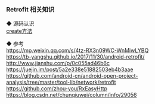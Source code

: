 ### Retrofit 相关知识

◆ 源码认识  
[create方法](retrofit/create.md)  


◆ 参考  
https://mp.weixin.qq.com/s/4tz-RX3n09WC-WnMiwLYBQ    
https://tb-yangshu.github.io/2017/11/30/android-retrofit/    
http://www.jianshu.com/p/0c055ad46b6c    
https://juejin.im/post/5a2e338e51882503eb4b3aae  
https://github.com/android-cn/android-open-project-analysis/tree/master/tool-lib/network/retrofit  
https://github.com/zhou-you/RxEasyHttp  
https://blog.csdn.net/chunqiuwei/column/info/29056  

